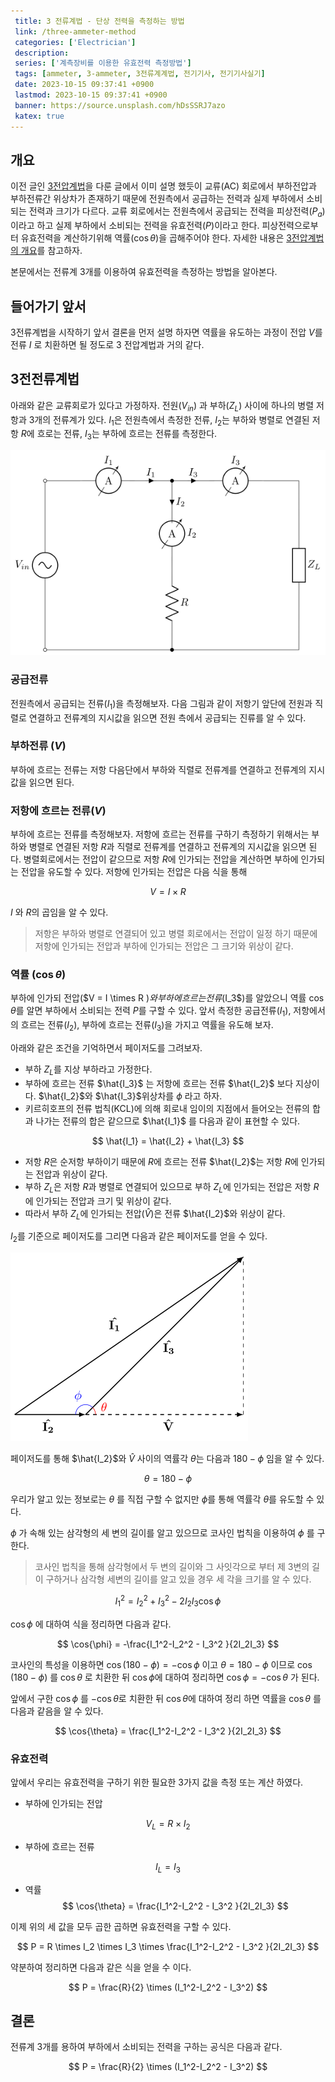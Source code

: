 ```yaml
--- 
 title: 3 전류계법 - 단상 전력을 측정하는 방법
 link: /three-ammeter-method 
 categories: ['Electrician'] 
 description:  
 series: ['계측장비를 이용한 유효전력 측정방법']
 tags: [ammeter, 3-ammeter, 3전류계계법, 전기기사, 전기기사실기] 
 date: 2023-10-15 09:37:41 +0900 
 lastmod: 2023-10-15 09:37:41 +0900 
 banner: https://source.unsplash.com/hDsSSRJ7azo 
 katex: true
--- 
```

  
 ## 개요 
 이전 글인 [3전압계법](/posts/three-voltmeter-method)을 다룬 글에서 이미 설명 했듯이 교류(AC) 회로에서 부하전압과 부하전류간 위상차가 존재하기 때문에 전원측에서 공급하는 전력과 실제 부하에서 소비되는 전력과 크기가 다르다. 교류 회로에서는 전원측에서 공급되는 전력을 피상전력($P_a$)이라고 하고 실제 부하에서 소비되는 전력을 유효전력($P$)이라고 한다. 피상전력으로부터 유효전력을 계산하기위해 역률($\cos{\theta}$)을 곱해주어야 한다.  자세한 내용은 [3전압계법 의 개요](/posts/three-voltmeter-method/#개요)를 참고하자. 
  
 본문에서는 전류계 3개를 이용하여 유효전력을 측정하는 방법을 알아본다.

## 들어가기 앞서
3전류계법을 시작하기 앞서 결론을 먼저 설명 하자면 역률을 유도하는 과정이 전압 $V$를 전류 $I$ 로 치환하면 될 정도로 3 전압계법과 거의 같다.
  
## 3전전류계법
 
 아래와 같은 교류회로가 있다고 가정하자.  전원($V_{in}$) 과 부하($Z_L$) 사이에 하나의 병렬 저항과 3개의 전류계가 있다.  $I_1$은 전원측에서 측정한 전류, $I_2$는 부하와 병렬로 연결된 저항 $R$에 흐로는 전류, $I_3$는 부하에 흐르는 전류를 측정한다.  

 ![Three Voltmeter Method Circuit Diagram](https://raw.githubusercontent.com/euikook/stock/main/three-ammeter-method-circuit.svg) 
  

 ### 공급전류 
 전원측에서 공급되는 전류($I_1$)을 측정해보자. 다음 그림과 같이 저항기 앞단에 전원과 직렬로 연결하고 전류계의 지시값을 읽으면 전원 측에서 공급되는 진류를 알 수 있다.  

 ### 부하전류 ($V$) 
 부하에 흐르는 전류는 저항 다음단에서 부하와 직렬로 전류계를 연결하고 전류계의 지시값을 읽으면 된다. 
  
 ### 저항에 흐르는 전류($V$) 
 부하에 흐르는 전류를 측정해보자.
 저항에 흐르는 전류를 구하기 측정하기 위해서는 부하와 병렬로 연결된 저항 $R$과 직렬로 전류계를 연결하고 전류계의 지시값을 읽으면 된다. 병렬회로에서는 전압이 같으므로 저항 $R$에 인가되는 전압을 계산하면 부하에 인가되는 전압을 유도할 수 있다. 저항에 인가되는 전압은 다음 식을 통해 
  
 $$ 
 V = I \times R 
 $$ 
  
$I$ 와 $R$의 곱임을 알 수 있다. 
  
 > 저항은 부하와 병렬로 연결되어 있고 병렬 회로에서는 전압이 일정 하기 때문에 저항에 인가되는 전압과 부하에 인가되는 전압은 그 크기와 위상이 같다.
  
  
 ### 역률 ($\cos{\theta}$) 
  
 부하에 인가되 전압($V = I \times R $) 와 부하에 흐르는 전류 ($I_3$)를 알았으니 역률 $\cos{\theta}$를 알면 부하에서 소비되는 전력 $P$를 구할 수 있다. 앞서 측정한 공급전류($I_1$), 저항에서의 흐르는 전류($I_2$), 부하에 흐르는 전류($I_3$)을 가지고 역률을 유도해 보자.  
  
  
 아래와 같은 조건을 기억하면서 페이저도를 그려보자.  
  
 * 부하 $Z_L$를 지상 부하라고 가정한다.  
 * 부하에 흐르는 전류 $\hat{I_3}$ 는 저항에 흐르는 전류 $\hat{I_2}$ 보다 지상이다.  $\hat{I_2}$와 $\hat{I_3}$위상차를 $\phi$ 라고 하자. 
 * 키르히호프의 전류 법칙(KCL)에 의해 회로내 임이의 지점에서 들어오는 전류의 합과 나가는 전류의 합은 같으므로 $\hat{I_1}$ 를 다음과 같이 표현할 수 있다.  
  
 $$ 
 \hat{I_1} = \hat{I_2} + \hat{I_3} 
 $$ 

 * 저항 $R$은 순저항 부하이기 때문에 $R$에 흐르는 전류 $\hat{I_2}$는 저항 $R$에 인가되는 전압과 위상이 같다. 
 * 부하 $Z_L$은 저항 $R$과 병렬로 연결되어 있으므로 부하 $Z_L$에 인가되는 전압은 저항 $R$에 인가되는 전압과 크기 및 위상이 같다.
 * 따라서 부하 $Z_L$에 인가되는 전압($\hat{V}$)은 전류 $\hat{I_2}$와 위상이 같다. 
  
 $I_2$를 기준으로 페이저도를 그리면 다음과 같은 페이저도를 얻을 수 있다. 
  
 ![Three Voltmeter Method Circuit Diagram](https://raw.githubusercontent.com/euikook/stock/main/three-ammeter-method-phase.svg) 
  
  
 페이저도를 통해  $\hat{I_2}$와 $\hat{V}$ 사이의 역률각 $\theta$는 다음과 $180 - \phi$ 임을 알 수 있다.   
  
 $$ 
 \theta = 180 - \phi 
 $$ 
  
 우리가 알고 있는 정보로는 $\theta$ 를 직접 구할 수 없지만 $\phi$를 통해 역률각 $\theta$를 유도할 수 있다. 
  
 $\phi$ 가 속해 있는 삼각형의 세 변의 길이를 알고 있으므로 코사인 법칙을 이용하여 $\phi$ 를 구한다. 
  
 > 코사인 법칙을 통해 삼각형에서 두 변의 길이와 그 사잇각으로 부터 제 3변의 길이 구하거나 삼각형 세변의 길이를 알고 있을 경우 세 각을 크기를 알 수 있다.  
  
 $$ 
 I_1^2 = I_2^2 + I_3^2 - 2I_2I_3\cos{\phi} 
 $$ 
  
 $\cos{\phi}$ 에 대하여 식을 정리하면 다음과 같다.  
  
 $$ 
 \cos{\phi} = -\frac{I_1^2-I_2^2 - I_3^2 }{2I_2I_3} 
 $$ 
  
  
 코사인의 특성을 이용하면   $\cos{(180 - \phi)}= -\cos{\phi}$ 이고 $\theta = 180 - \phi$ 이므로 $\cos{(180 - \phi)}$ 를  $\cos{\theta}$ 로 치환한 뒤 $\cos{\phi}$에 대하여 정리하면 $\cos{\phi} = -\cos{\theta}$ 가 된다.  
  
  
 앞에서 구한 $\cos{\phi}$ 를 $-\cos{\theta}$로 치환한 뒤 $\cos{\theta}$에 대하여 정리 하면 역률을 $\cos{\theta}$ 를 다음과 같음을 알 수 있다.  
  
  
 $$ 
 \cos{\theta} = \frac{I_1^2-I_2^2 - I_3^2 }{2I_2I_3} 
 $$ 
  
 ### 유효전력 
  
 앞에서 우리는 유효전력을 구하기 위한 필요한 3가지 값을 측정 또는 계산 하였다.  
  
 * 부하에 인가되는 전압 
  
 $$ 
 V_{L} = R \times I_2
 $$ 
  
 * 부하에 흐르는 전류 
  
 $$ 
 I_L = I_3
 $$ 
  
 * 역률 
 $$ 
 \cos{\theta} = \frac{I_1^2-I_2^2 - I_3^2 }{2I_2I_3} 
 $$ 
  
  
 이제 위의 세 값을 모두 곱한 곱하면 유효전력을 구할 수 있다.  
  
 $$ 
 P = R \times I_2 \times I_3 \times \frac{I_1^2-I_2^2 - I_3^2 }{2I_2I_3}
 $$ 
  
 약분하여 정리하면 다음과 같은 식을 얻을 수 이다.  
  
 $$ 
 P = \frac{R}{2} \times (I_1^2-I_2^2 - I_3^2) 
 $$ 
  
 ##  결론 
  
 전류계 3개를 용하여 부하에서 소비되는 전력을 구하는 공식은 다음과 같다.  
  
 $$ 
 P = \frac{R}{2} \times (I_1^2-I_2^2 - I_3^2)
 $$ 
 